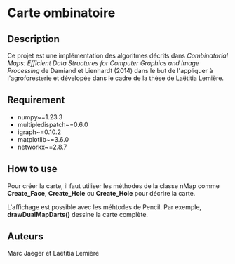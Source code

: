 # Carte ombinatoire
## Description
Ce projet est une implémentation des algoritmes décrits dans *Combinatorial Maps: Efficient Data Structures for Computer Graphics and Image Processing* de Damiand et Lienhardt (2014) dans le but de l'appliquer à l'agroforesterie et dévelopée dans le cadre de la thèse de Laëtitia Lemière. 

## Requirement
- numpy~=1.23.3
- multipledispatch~=0.6.0
- igraph~=0.10.2
- matplotlib~=3.6.0
- networkx~=2.8.7

## How to use
Pour créer la carte, il faut utiliser les méthodes de la classe nMap comme **Create_Face**, **Create_Hole** ou **Create_Hole** pour décrire la carte.

L'affichage est possible avec les méhtodes de Pencil. Par exemple, **drawDualMapDarts()** dessine la carte complète. 

## Auteurs
Marc Jaeger et Laëtitia Lemière 

